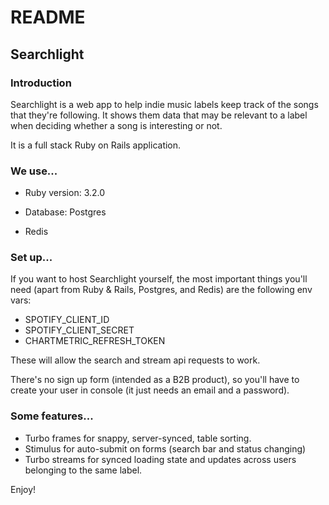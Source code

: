 # README

## Searchlight

### Introduction

Searchlight is a web app to help indie music labels keep track of the songs that they're following. It shows them data that may be relevant to a label when deciding whether a song is interesting or not. 

It is a full stack Ruby on Rails application.

### We use...

* Ruby version: 3.2.0

* Database: Postgres

* Redis

### Set up...

If you want to host Searchlight yourself, the most important things you'll need (apart from Ruby & Rails, Postgres, and Redis) are the following env vars:

* SPOTIFY_CLIENT_ID
* SPOTIFY_CLIENT_SECRET
* CHARTMETRIC_REFRESH_TOKEN

These will allow the search and stream api requests to work. 

There's no sign up form (intended as a B2B product), so you'll have to create your user in console (it just needs an email and a password). 

### Some features...

* Turbo frames for snappy, server-synced, table sorting.
* Stimulus for auto-submit on forms (search bar and status changing)
* Turbo streams for synced loading state and updates across users belonging to the same label. 

Enjoy! 

